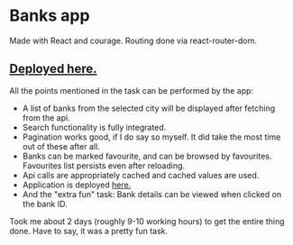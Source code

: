 # Banks app
Made with React and courage. Routing done via react-router-dom.

## [Deployed here.](https://banks-app.netlify.app/)

All the points mentioned in the task can be performed by the app:
* A list of banks from the selected city will be displayed after fetching from the api.
* Search functionality is fully integrated.
* Pagination works good, if I do say so myself. It did take the most time out of these after all.
* Banks can be marked favourite, and can be browsed by favourites. Favourites list persists even after reloading.
* Api calls are appropriately cached and cached values are used.
* Application is deployed [here.](https://banks-app.netlify.app/)
* And the "extra fun" task: Bank details can be viewed when clicked on the bank ID.

Took me about 2 days (roughly 9-10 working hours) to get the entire thing done. Have to say, it was a pretty fun task.